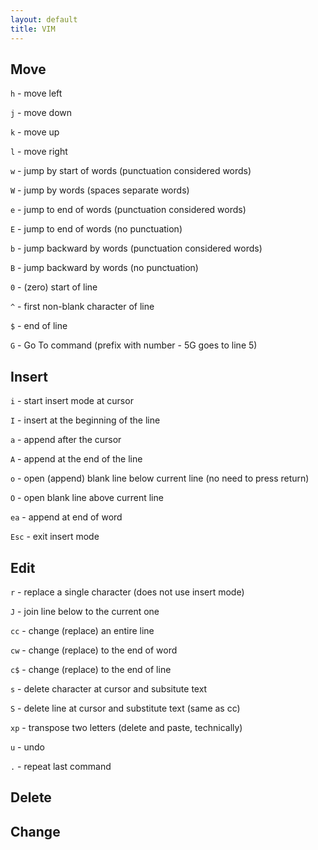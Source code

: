 ```yaml
---
layout: default
title: VIM
---
```

## Move

`h` - move left

`j` - move down

`k` - move up

`l` - move right

`w` - jump by start of words (punctuation considered words)

`W` - jump by words (spaces separate words)

`e` - jump to end of words (punctuation considered words)

`E` - jump to end of words (no punctuation)

`b` - jump backward by words (punctuation considered words)

`B` - jump backward by words (no punctuation)

`0` - (zero) start of line

`^` - first non-blank character of line

`$` - end of line

`G` - Go To command (prefix with number - 5G goes to line 5)


## Insert

`i` - start insert mode at cursor

`I` - insert at the beginning of the line

`a` - append after the cursor

`A` - append at the end of the line

`o` - open (append) blank line below current line (no need to press return)

`O` - open blank line above current line

`ea` - append at end of word

`Esc` - exit insert mode

## Edit

`r` - replace a single character (does not use insert mode)

`J` - join line below to the current one

`cc` - change (replace) an entire line

`cw` - change (replace) to the end of word

`c$` - change (replace) to the end of line

`s` - delete character at cursor and subsitute text

`S` - delete line at cursor and substitute text (same as cc)

`xp` - transpose two letters (delete and paste, technically)

`u` - undo

`.` - repeat last command


## Delete
## Change